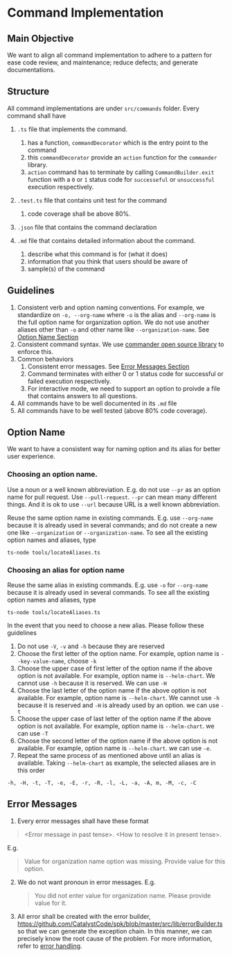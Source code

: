 # Command Implementation

## Main Objective

We want to align all command implementation to adhere to a pattern for ease code
review, and maintenance; reduce defects; and generate documentations.

## Structure

All command implementations are under `src/commands` folder. Every command shall
have

1. `.ts` file that implements the command.

   1. has a function, `commandDecorator` which is the entry point to the command
   2. this `commandDecorator` provide an `action` function for the `commander`
      library.
   3. `action` command has to terminate by calling `CommandBuilder.exit`
      function with a `0` or `1` status code for `successeful` or `unsuccessful`
      execution respectively.

2. `.test.ts` file that contains unit test for the command
   1. code coverage shall be above 80%.
3. `.json` file that contains the command declaration
4. `.md` file that contains detailed information about the command.
   1. describe what this command is for (what it does)
   2. information that you think that users should be aware of
   3. sample(s) of the command

## Guidelines

1. Consistent verb and option naming conventions. For example, we standardize on
   `-o, --org-name` where `-o` is the alias and `--org-name` is the full option
   name for organization option. We do not use another aliases other than `-o`
   and other name like `--organization-name`. See
   [Option Name Section](#option-name)
2. Consistent command syntax. We use
   [commander open source library](https://www.npmjs.com/package/commander) to
   enforce this.
3. Common behaviors
   1. Consistent error messages. See [Error Messages Section](#error-messages)
   2. Command terminates with either 0 or 1 status code for successful or failed
      execution respectively.
   3. For interactive mode, we need to support an option to proivde a file that
      contains answers to all questions.
4. All commands have to be well documented in its `.md` file
5. All commands have to be well tested (above 80% code coverage).

## Option Name

We want to have a consistent way for naming option and its alias for better user
experience.

### Choosing an option name.

Use a noun or a well known abbreviation. E.g. do not use `--pr` as an option
name for pull request. Use `--pull-request`. `--pr` can mean many different
things. And it is ok to use `--url` because URL is a well known abbreviation.

Reuse the same option name in existing commands. E.g. use `--org-name` because
it is already used in several commands; and do not create a new one like
`--organization` or `--organization-name`. To see all the existing option names
and aliases, type

```
ts-node tools/locateAliases.ts
```

### Choosing an alias for option name

Reuse the same alias in existing commands. E.g. use `-o` for `--org-name`
because it is already used in several commands. To see all the existing option
names and aliases, type

```
ts-node tools/locateAliases.ts
```

In the event that you need to choose a new alias. Please follow these guidelines

1. Do not use `-V`, `-v` and `-h` because they are reserved
2. Choose the first letter of the option name. For example, option name is
   `--key-value-name`, choose `-k`
3. Choose the upper case of first letter of the option name if the above option
   is not available. For example, option name is `--helm-chart`. We cannot use
   `-h` because it is reserved. We can use `-H`
4. Choose the last letter of the option name if the above option is not
   available. For example, option name is `--helm-chart`. We cannot use `-h`
   because it is reserved and `-H` is already used by an option. we can use `-t`
5. Choose the upper case of last letter of the option name if the above option
   is not available. For example, option name is `--helm-chart`. we can use `-T`
6. Choose the second letter of the option name if the above option is not
   available. For example, option name is `--helm-chart`. we can use `-e`.
7. Repeat the same process of as mentioned above until an alias is available.
   Taking `--helm-chart` as example, the selected aliases are in this order

```
-h, -H, -t, -T, -e, -E, -r, -R, -l, -L, -a, -A, m, -M, -c, -C
```

## Error Messages

1. Every error messages shall have these format

> \<Error message in past tense>. \<How to resolve it in present tense>.

E.g.

> Value for organization name option was missing. Provide value for this option.

2. We do not want pronoun in error messages. E.g.

   > You did not enter value for organization name. Please provide value for it.

3. All error shall be created with the error builder,
   https://github.com/CatalystCode/spk/blob/master/src/lib/errorBuilder.ts so
   that we can generate the exception chain. In this manner, we can precisely
   know the root cause of the problem. For more information, refer to
   [error handling](./error-handling.md).
